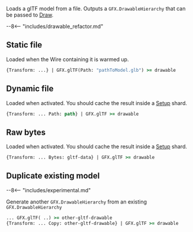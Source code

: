Loads a glTF model from a file. Outputs a `GFX.DrawableHierarchy` that can be passed to [Draw](../Draw).

--8<-- "includes/drawable_refactor.md"

## Static file

Loaded when the Wire containing it is warmed up.

```clojure
{Transform: ...} | GFX.glTF(Path: "pathToModel.glb") >= drawable
```

## Dynamic file

Loaded when activated.
You should cache the result inside a [Setup](../../General/Once) shard.

```clojure
{Transform: ... Path: path} | GFX.glTF >= drawable
```

## Raw bytes

Loaded when activated.
You should cache the result inside a [Setup](../../General/Once) shard.

```clojure
{Transform: ... Bytes: gltf-data} | GFX.glTF >= drawable
```

## Duplicate existing model

--8<-- "includes/experimental.md"

Generate another `GFX.DrawableHierarchy` from an existing `GFX.DrawableHierarchy`

```clojure
... GFX.glTF( ..) >= other-gltf-drawable
{Transform: ... Copy: other-gltf-drawable} | GFX.glTF >= drawable
```


